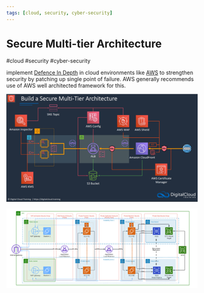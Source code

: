 ```yaml
---
tags: [cloud, security, cyber-security]
---
```

# Secure Multi-tier Architecture
#cloud #security #cyber-security 

implement [Defence In Depth](Cyber%20Security/Cloud%20Security/Defence%20In%20Depth.md) in cloud environments like [AWS](Cloud%20Computing/AWS/AWS.md) to strengthen security by patching up single point of failure. AWS generally recommends use of AWS well architected framework for this.

![](Attachments/Pasted%20image%2020230321162851.png)


![](Attachments/Pasted%20image%2020230321161213.png)